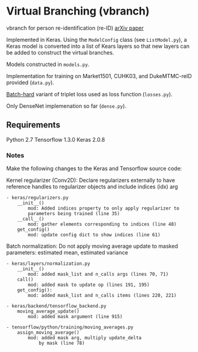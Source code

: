 # Virtual Branching (vbranch)

vbranch for person re-identification (re-ID) [arXiv paper](https://arxiv.org/pdf/1803.05872.pdf)

Implemented in Keras. Using the `ModelConfig` class (see `ListModel.py`), a Keras model is converted into a list of Kears layers so that new layers can be added to construct the virtual branches.

Models constructed in `models.py`.

Implementation for training on Market1501, CUHK03, and DukeMTMC-reID provided (`data.py`).

[Batch-hard]((https://arxiv.org/pdf/1703.07737.pdf)) variant of triplet loss used as loss function (`losses.py`).

Only DenseNet implemenation so far (`dense.py`).

## Requirements
Python 2.7
Tensorflow 1.3.0
Keras 2.0.8

### Notes
Make the following changes to the Keras and Tensorflow source code:

Kernel regularizer (Conv2D): Declare regularizers externally to have reference handles to regularizer objects and include indices (idx) arg

    - keras/regularizers.py
        __init__()
            mod: Added indices property to only apply regularizer to
            parameters being trained (line 35)
        __call__()
            mod: gather elements corresponding to indices (line 48)
        get_config()
            mod: update config dict to show indices (line 61)

Batch normalization: Do not apply moving average update to masked parameters: estimated mean, estimated variance

    - keras/layers/normalization.py
        __init__()
            mod: added mask_list and n_calls args (lines 70, 71)
        call()
            mod: added mask to update op (lines 191, 195)
        get_config():
            mod: added mask_list and n_calls items (lines 220, 221)

    - keras/backend/tensorflow_backend.py
        moving_average_update()
            mod: added mask argument (line 915)

    - tensorflow/python/training/moving_averages.py
        assign_moving_average()
            mod: added mask arg, multiply update_delta
                by mask (line 78)
